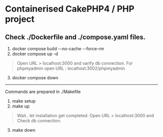 # Containerised CakePHP4 / PHP project

Check ./Dockerfile and ./compose.yaml files.
------------------------------------------
1. docker compose build --no-cache --force-rm
2. docker compose up -d
> Open URL > localhost:3000 and varify db connection.
> For phpmyadmin open URL : localhost:3002/phpmyadmin
3. docker compose down
------------------------------------------
Commands are prepared in ./Makefile
1. make setup
2. make up
> Wait.. let installation get completed. 
> Open URL > localhost:3000 and Check db connection.
3. make down


